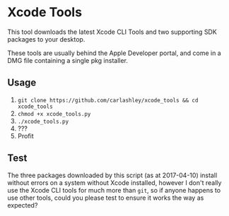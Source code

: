 # Xcode Tools

This tool downloads the latest Xcode CLI Tools and two supporting SDK packages to your desktop.

These tools are usually behind the Apple Developer portal, and come in a DMG file containing a single pkg installer.

## Usage
1. `git clone https://github.com/carlashley/xcode_tools && cd xcode_tools`
2. `chmod +x xcode_tools.py`
3. `./xcode_tools.py`
4. ???
5. Profit

## Test
The three packages downloaded by this script (as at 2017-04-10) install without errors on a system without Xcode installed, however I don't really use the Xcode CLI tools for much more than `git`, so if anyone happens to use other tools, could you please test to ensure it works the way as expected?
